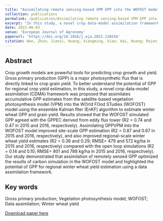 ```yaml
---
title: "Assimilating remote sensing-based VPM GPP into the WOFOST model for improving regional winter wheat yield estimation"
collection: publications
permalink: /publication/Assimilating remote sensing-based VPM GPP into the WOFOST model for improving regional winter wheat yield estimation
excerpt: "In this study, a novel crop data-model assimilation framework was proposed that assimilates accumulative GPP estimates from the VPM model into the WOFOST model using EnKF algorithm to estimate winter wheat GPP and grain yield.<br/><br/><img src='/wen/images/EJA2022.jpg' width='500' height='315'>"
date: 2022-06-03
venue: 'European Journal of Agronomy'
paperurl: 'https://doi.org/10.1016/j.eja.2022.126556'
citation: Wen, Zhuo; Jianxi, Huang; Xiangming, Xiao; Hai, Huang; Rajen, Bajgain; Xiaocui, Wu; Xinran, Gao; Jie, Wang; Xuecao, Li; Pradeep, Wagle. Assimilating remote sensing-based VPM GPP into the WOFOST model for improving regional winter wheat yield estimation. European Journal of Agronomy, 2022; 139(11), 126556. 
---
```


## Abstract
Crop growth models are powerful tools for predicting crop growth and yield. Gross primary production (GPP) is a
major photosynthetic ﬂux that is directly linked to crop grain yield. To better understand the potential of GPP for
regional crop yield estimation, in this study, a novel crop data-model assimilation (CDMA) framework was
proposed that assimilates accumulative GPP estimates from the satellite-based vegetation photosynthesis model
(VPM) into the WOrld FOod STudies (WOFOST) model using the ensemble Kalman flter (EnKF) algorithm to
estimate winter wheat GPP and grain yield. Results showed that the WOFOST simulated GPP agreed with the
GPPEC derived from eddy ﬂux tower (R2 = 0.74 and 0.47 in 2015 and 2016, respectively). Assimilating GPPVPM
into the WOFOST model improved site-scale GPP estimation (R2 = 0.87 and 0.67 in 2015 and 2016, respectively), and also improved regional-scale winter wheat yield estimates (R2 = 0.36 and 0.29; RMSE= 479 and 572
kg/ha in 2015 and 2016, respectively) compared with the open loop simulations (R2 = 0.14 and 0.10; RMSE=
801 and 788 kg/ha in 2015 and 2016, respectively). Our study demonstrated that assimilation of remotely sensed
GPP optimized the results of carbon simulation in the WOFOST model and highlighted the potential of GPP for
regional winter wheat yield estimation using a data assimilation framework.

## Key words
Gross primary production; Vegetation photosynthesis model; WOFOST; Data assimilation; Winter wheat yield

[Download paper here](https://wenzhuo727.github.io/wen/files/EJA2022.pdf)



